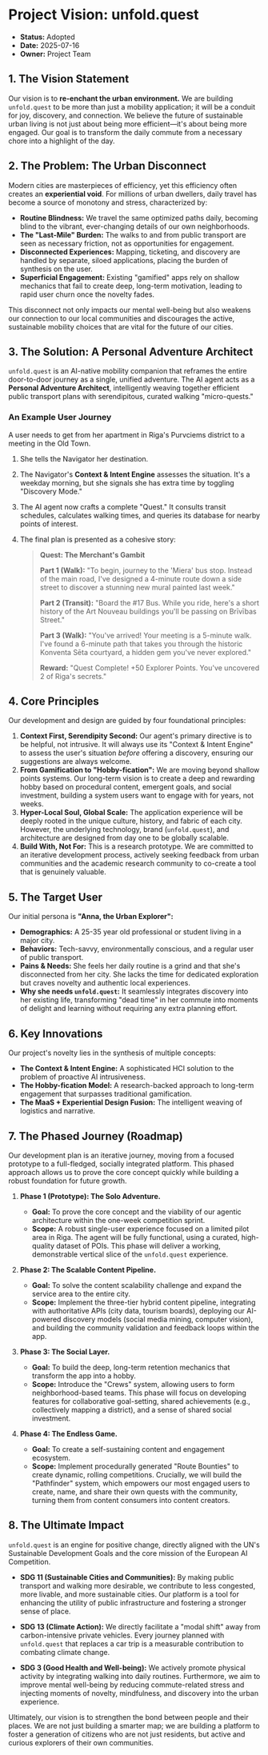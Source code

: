 # Project Vision: unfold.quest

-   **Status:** Adopted
-   **Date:** 2025-07-16
-   **Owner:** Project Team

## 1. The Vision Statement

Our vision is to **re-enchant the urban environment.** We are building `unfold.quest` to be more than just a mobility application; it will be a conduit for joy, discovery, and connection. We believe the future of sustainable urban living is not just about being more efficient—it's about being more engaged. Our goal is to transform the daily commute from a necessary chore into a highlight of the day.

## 2. The Problem: The Urban Disconnect

Modern cities are masterpieces of efficiency, yet this efficiency often creates an **experiential void**. For millions of urban dwellers, daily travel has become a source of monotony and stress, characterized by:

-   **Routine Blindness:** We travel the same optimized paths daily, becoming blind to the vibrant, ever-changing details of our own neighborhoods.
-   **The "Last-Mile" Burden:** The walks to and from public transport are seen as necessary friction, not as opportunities for engagement.
-   **Disconnected Experiences:** Mapping, ticketing, and discovery are handled by separate, siloed applications, placing the burden of synthesis on the user.
-   **Superficial Engagement:** Existing "gamified" apps rely on shallow mechanics that fail to create deep, long-term motivation, leading to rapid user churn once the novelty fades.

This disconnect not only impacts our mental well-being but also weakens our connection to our local communities and discourages the active, sustainable mobility choices that are vital for the future of our cities.

## 3. The Solution: A Personal Adventure Architect

`unfold.quest` is an AI-native mobility companion that reframes the entire door-to-door journey as a single, unified adventure. The AI agent acts as a **Personal Adventure Architect**, intelligently weaving together efficient public transport plans with serendipitous, curated walking "micro-quests."

### An Example User Journey

A user needs to get from her apartment in Riga's Purvciems district to a meeting in the Old Town.

1.  She tells the Navigator her destination.
2.  The Navigator's **Context & Intent Engine** assesses the situation. It's a weekday morning, but she signals she has extra time by toggling "Discovery Mode."
3.  The AI agent now crafts a complete "Quest." It consults transit schedules, calculates walking times, and queries its database for nearby points of interest.
4.  The final plan is presented as a cohesive story:

    > **Quest: The Merchant's Gambit**
    >
    > **Part 1 (Walk):** "To begin, journey to the 'Miera' bus stop. Instead of the main road, I've designed a 4-minute route down a side street to discover a stunning new mural painted last week."
    >
    > **Part 2 (Transit):** "Board the #17 Bus. While you ride, here's a short history of the Art Nouveau buildings you'll be passing on Brīvības Street."
    >
    > **Part 3 (Walk):** "You've arrived! Your meeting is a 5-minute walk. I've found a 6-minute path that takes you through the historic Konventa Sēta courtyard, a hidden gem you've never explored."
    >
    > **Reward:** "Quest Complete! +50 Explorer Points. You've uncovered 2 of Riga's secrets."

## 4. Core Principles

Our development and design are guided by four foundational principles:

1.  **Context First, Serendipity Second:** Our agent's primary directive is to be helpful, not intrusive. It will always use its "Context & Intent Engine" to assess the user's situation *before* offering a discovery, ensuring our suggestions are always welcome.
2.  **From Gamification to "Hobby-fication":** We are moving beyond shallow points systems. Our long-term vision is to create a deep and rewarding hobby based on procedural content, emergent goals, and social investment, building a system users want to engage with for years, not weeks.
3.  **Hyper-Local Soul, Global Scale:** The application experience will be deeply rooted in the unique culture, history, and fabric of each city. However, the underlying technology, brand (`unfold.quest`), and architecture are designed from day one to be globally scalable.
4.  **Build With, Not For:** This is a research prototype. We are committed to an iterative development process, actively seeking feedback from urban communities and the academic research community to co-create a tool that is genuinely valuable.

## 5. The Target User

Our initial persona is **"Anna, the Urban Explorer":**

-   **Demographics:** A 25-35 year old professional or student living in a major city.
-   **Behaviors:** Tech-savvy, environmentally conscious, and a regular user of public transport.
-   **Pains & Needs:** She feels her daily routine is a grind and that she's disconnected from her city. She lacks the time for dedicated exploration but craves novelty and authentic local experiences.
-   **Why she needs `unfold.quest`:** It seamlessly integrates discovery into her existing life, transforming "dead time" in her commute into moments of delight and learning without requiring any extra planning effort.

## 6. Key Innovations

Our project's novelty lies in the synthesis of multiple concepts:

-   **The Context & Intent Engine:** A sophisticated HCI solution to the problem of proactive AI intrusiveness.
-   **The Hobby-fication Model:** A research-backed approach to long-term engagement that surpasses traditional gamification.
-   **The MaaS + Experiential Design Fusion:** The intelligent weaving of logistics and narrative.

## **7. The Phased Journey (Roadmap)**

Our development plan is an iterative journey, moving from a focused prototype to a full-fledged, socially integrated platform. This phased approach allows us to prove the core concept quickly while building a robust foundation for future growth.

1.  **Phase 1 (Prototype): The Solo Adventure.**
    *   **Goal:** To prove the core concept and the viability of our agentic architecture within the one-week competition sprint.
    *   **Scope:** A robust single-user experience focused on a limited pilot area in Riga. The agent will be fully functional, using a curated, high-quality dataset of POIs. This phase will deliver a working, demonstrable vertical slice of the `unfold.quest` experience.

2.  **Phase 2: The Scalable Content Pipeline.**
    *   **Goal:** To solve the content scalability challenge and expand the service area to the entire city.
    *   **Scope:** Implement the three-tier hybrid content pipeline, integrating with authoritative APIs (city data, tourism boards), deploying our AI-powered discovery models (social media mining, computer vision), and building the community validation and feedback loops within the app.

3.  **Phase 3: The Social Layer.**
    *   **Goal:** To build the deep, long-term retention mechanics that transform the app into a hobby.
    *   **Scope:** Introduce the "Crews" system, allowing users to form neighborhood-based teams. This phase will focus on developing features for collaborative goal-setting, shared achievements (e.g., collectively mapping a district), and a sense of shared social investment.

4.  **Phase 4: The Endless Game.**
    *   **Goal:** To create a self-sustaining content and engagement ecosystem.
    *   **Scope:** Implement procedurally generated "Route Bounties" to create dynamic, rolling competitions. Crucially, we will build the "Pathfinder" system, which empowers our most engaged users to create, name, and share their own quests with the community, turning them from content consumers into content creators.

## **8. The Ultimate Impact**

`unfold.quest` is an engine for positive change, directly aligned with the UN's Sustainable Development Goals and the core mission of the European AI Competition.

-   **SDG 11 (Sustainable Cities and Communities):** By making public transport and walking more desirable, we contribute to less congested, more livable, and more sustainable cities. Our platform is a tool for enhancing the utility of public infrastructure and fostering a stronger sense of place.

-   **SDG 13 (Climate Action):** We directly facilitate a "modal shift" away from carbon-intensive private vehicles. Every journey planned with `unfold.quest` that replaces a car trip is a measurable contribution to combating climate change.

-   **SDG 3 (Good Health and Well-being):** We actively promote physical activity by integrating walking into daily routines. Furthermore, we aim to improve mental well-being by reducing commute-related stress and injecting moments of novelty, mindfulness, and discovery into the urban experience.

Ultimately, our vision is to strengthen the bond between people and their places. We are not just building a smarter map; we are building a platform to foster a generation of citizens who are not just residents, but active and curious explorers of their own communities.